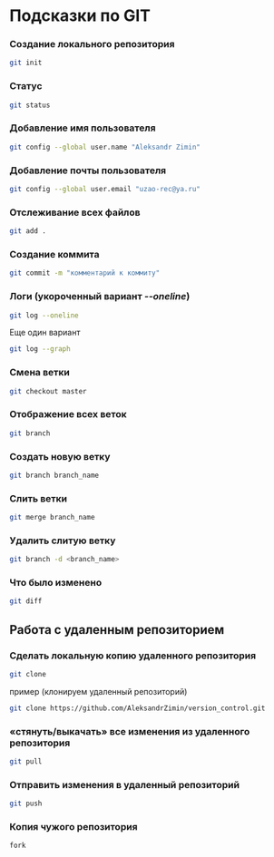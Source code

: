 # Подсказки по GIT

### Cоздание локального репозитория
```sh
git init
```

### Статус
```sh
git status
```

### Добавление имя пользователя
```sh
git config --global user.name "Aleksandr Zimin"
```

### Добавление почты пользователя
```sh
git config --global user.email "uzao-rec@ya.ru"
```

### Отслеживание всех файлов
```sh
git add . 
```

### Создание коммита
```sh
git commit -m "комментарий к коммиту" 
```

### Логи (укороченный вариант *--oneline*)
```sh
git log --oneline
```
Еще один вариант

```sh
git log --graph
```

### Смена ветки
```sh
git checkout master
```

### Отображение всех веток
```sh
git branch
```

### Создать новую ветку
```sh
git branch branch_name
```

### Слить ветки
```sh
git merge branch_name
```

### Удалить слитую ветку
```sh
git branch -d <branch_name>
```

### Что было изменено
```sh
git diff
```

## Работа с удаленным репозиторием

### Сделать локальную копию удаленного репозитория
```sh
git clone
```
пример (клонируем удаленный репозиторий)
```sh
git clone https://github.com/AleksandrZimin/version_control.git
```


### «стянуть/выкачать» все изменения из удаленного репозитория
```sh
git pull
```

### Отправить изменения в удаленный репозиторий
```sh
git push
```
### Копия чужого репозитория
```sh
fork
```
